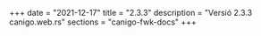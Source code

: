 +++
date        = "2021-12-17"
title       = "2.3.3"
description = "Versió 2.3.3 canigo.web.rs"
sections    = "canigo-fwk-docs"
+++